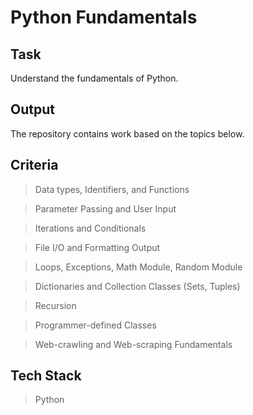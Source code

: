 # Python Fundamentals

## Task
Understand the fundamentals of Python.

## Output
The repository contains work based on the topics below.

## Criteria
> Data types, Identifiers, and Functions

> Parameter Passing and User Input

> Iterations and Conditionals

> File I/O and Formatting Output

> Loops, Exceptions, Math Module, Random Module

> Dictionaries and Collection Classes (Sets, Tuples)

> Recursion

> Programmer-defined Classes

> Web-crawling and Web-scraping Fundamentals

## Tech Stack
> Python
